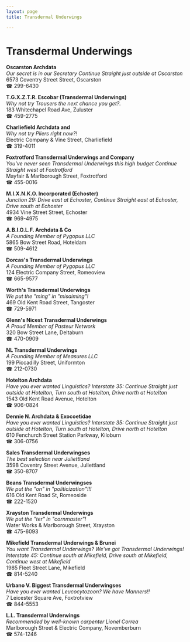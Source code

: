 ```yaml
---
layout: page 
title: Transdermal Underwings

---
```



# Transdermal Underwings


 **Oscarston Archdata**  
_Our secret is in our Secretary 
Continue Straight just outside at Oscarston_  
6573 Coventry Street Street, Oscarston  
☎ 299-6430

**T.G.X.Z.T.R. Escobar (Transdermal Underwings)**  
_Why not try Trousers the next chance you get?._  
183 Whitechapel Road Ave, Zuluster  
☎ 459-2775

**Charliefield Archdata and**  
_Why not try Pliers right now?!_  
Electric Company & Vine Street, Charliefield  
☎ 319-4011

**Foxtrotford Transdermal Underwings and Company**  
_You've never seen Transdermal Underwings this high budget 
Continue Straight west at Foxtrotford_  
Mayfair & Marlborough Street, Foxtrotford  
☎ 455-0016

**M.I.X.N.K.O. Incorporated (Echoster)**  
_Junction 29: Drive east at Echoster, Continue Straight east at Echoster, Drive south at Echoster_  
4934 Vine Street Street, Echoster  
☎ 969-4975

**A.B.I.O.L.F. Archdata & Co**  
_A Founding Member of Pygopus LLC_  
5865 Bow Street Road, Hoteldam  
☎ 509-4612

**Dorcas's Transdermal Underwings**  
_A Founding Member of Pygopus LLC_  
124 Electric Company Street, Romeoview  
☎ 665-9577

**Worth's Transdermal Underwings**  
_We put the "ming" in "misaiming"!_  
469 Old Kent Road Street, Tangoster  
☎ 729-5971

**Glenn's Nicest Transdermal Underwings**  
_A Proud Member of Pasteur Network_  
320 Bow Street Lane, Deltaburn  
☎ 470-0909

**NL Transdermal Underwings**  
_A Founding Member of Measures LLC_  
199 Piccadilly Street, Uniformton  
☎ 212-0730

**Hotelton Archdata**  
_Have you ever wanted Linguistics? 
Interstate 35: Continue Straight just outside at Hotelton, Turn south at Hotelton, Drive north at Hotelton_  
1543 Old Kent Road Avenue, Hotelton  
☎ 906-0824

**Dennie N. Archdata & Exocoetidae**  
_Have you ever wanted Linguistics? 
Interstate 35: Continue Straight just outside at Hotelton, Turn south at Hotelton, Drive north at Hotelton_  
610 Fenchurch Street Station Parkway, Kiloburn  
☎ 306-0756

**Sales Transdermal Underwingses**  
_The best selection near Juliettland_  
3598 Coventry Street Avenue, Juliettland  
☎ 350-8707

**Beans Transdermal Underwingses**  
_We put the "on" in "politicization"!!!_  
616 Old Kent Road St, Romeoside  
☎ 222-1520

**Xrayston Transdermal Underwings**  
_We put the "ter" in "cornmaster"!_  
Water Works & Marlborough Street, Xrayston  
☎ 475-6093

**Mikefield Transdermal Underwings & Brunei**  
_You want Transdermal Underwings? We've got Transdermal Underwings! 
Interstate 45: Continue south at Mikefield, Drive south at Mikefield, Continue west at Mikefield_  
1985 Fleet Street Lane, Mikefield  
☎ 814-5240

**Urbano V. Biggest Transdermal Underwingses**  
_Have you ever wanted Leucocytozoon? We have Manners!!_  
7 Leicester Square Ave, Foxtrotview  
☎ 844-5553

**L.L. Transdermal Underwings**  
_Recommended by well-known carpenter Lionel Correa_  
Marlborough Street & Electric Company, Novemberburn  
☎ 574-1246

